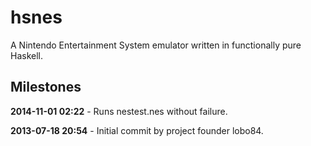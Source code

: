 hsnes
=====

A Nintendo Entertainment System emulator written in functionally pure Haskell.

Milestones
----------

**2014-11-01 02:22** - Runs nestest.nes without failure.

**2013-07-18 20:54** - Initial commit by project founder lobo84.
